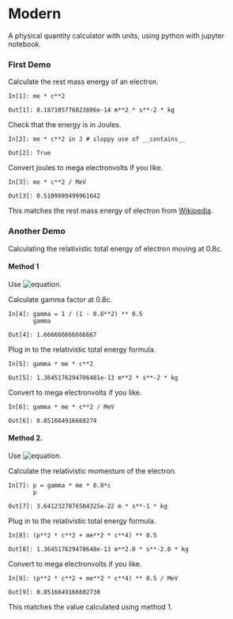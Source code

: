 # Modern

A physical quantity calculator with units, using python with jupyter notebook.

### First Demo

Calculate the rest mass energy of an electron.

```
In[1]: me * c**2

Out[1]: 8.187105776823886e-14 m**2 * s**-2 * kg
```

Check that the energy is in Joules.

```
In[2]: me * c**2 in J # sloppy use of __contains__

Out[2]: True
```

Convert joules to mega electronvolts if you like.

```
In[3]: me * c**2 / MeV

Out[3]: 0.5109989499961642
```

This matches the rest mass energy of electron from [Wikipedia](https://en.wikipedia.org/wiki/Electron_rest_mass).

### Another Demo

Calculating the relativistic total energy of electron moving at 0.8c.

#### Method 1

Use ![equation](http://latex.codecogs.com/gif.latex?E=\gamma%20mc^2).

Calculate gamma factor at 0.8c.

```
In[4]: gamma = 1 / (1 - 0.8**2) ** 0.5
       gamma

Out[4]: 1.666666666666667
```

Plug in to the relativistic total energy formula.

```
In[5]: gamma * me * c**2

Out[5]: 1.3645176294706481e-13 m**2 * s**-2 * kg
```

Convert to mega electronvolts if you like.

```
In[6]: gamma * me * c**2 / MeV

Out[6]: 0.851664916660274
```

#### Method 2.

Use ![equation](http://latex.codecogs.com/gif.latex?E^2=p^2c^2+m^2c^4).

Calculate the relativistic momentum of the electron.

```
In[7]: p = gamma * me * 0.8*c
       p

Out[7]: 3.6412327076504325e-22 m * s**-1 * kg
```

Plug in to the relativistic total energy formula.

```
In[8]: (p**2 * c**2 + me**2 * c**4) ** 0.5

Out[8]: 1.364517629470648e-13 m**2.0 * s**-2.0 * kg
```

Convert to mega electronvolts if you like.

```
In[9]: (p**2 * c**2 + me**2 * c**4) ** 0.5 / MeV

Out[9]: 0.8516649166602738
```

This matches the value calculated using method 1.
